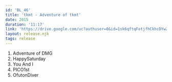 ```yaml
---
id: 'BL_46'
title: 'tkmt - Adventure of tkmt'
date: 2015
duration: '11:17'
link: 'https://drive.google.com/uc?authuser=0&id=1sk6qftqFotjfhCkhcDYwZVKzHTD7zIjI&export=download'
layout: release.njk
tags: release
---
```


01. Adventure of DMG
02. HappySaturday
03. You And I
04. PICO1st
05. OfutonDiver